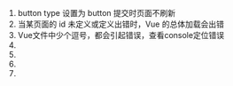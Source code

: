 1. button type 设置为 button 提交时页面不刷新
2. 当某页面的 id 未定义或定义出错时，Vue 的总体加载会出错
3. Vue文件中少个逗号，都会引起错误，查看console定位错误
4. 
3. 
3. 
2. 